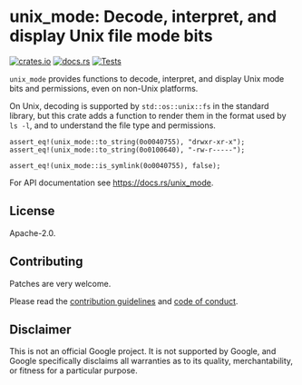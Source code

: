 # unix_mode: Decode, interpret, and display Unix file mode bits

[![crates.io](https://img.shields.io/crates/v/unix_mode.svg)](https://crates.io/crates/unix_mode)
[![docs.rs](https://docs.rs/unix_mode/badge.svg)](https://docs.rs/unix_mode)
[![Tests](https://github.com/sourcefrog/unix_mode/workflows/rust/badge.svg)](https://github.com/sourcefrog/unix_mode/actions?query=workflow%3Arust)

`unix_mode` provides functions to decode, interpret, and display Unix mode bits
and permissions, even on non-Unix platforms.

On Unix, decoding is supported by `std::os::unix::fs` in the standard library,
but this crate adds a function to render them in the format used by `ls -l`, and
to understand the file type and permissions.

    assert_eq!(unix_mode::to_string(0o0040755), "drwxr-xr-x");
    assert_eq!(unix_mode::to_string(0o0100640), "-rw-r-----");

    assert_eq!(unix_mode::is_symlink(0o0040755), false);

For API documentation see <https://docs.rs/unix_mode>.

## License

Apache-2.0.

## Contributing

Patches are very welcome.

Please read the [contribution guidelines](CONTRIBUTING.md) and
[code of conduct](CODE_OF_CONDUCT.md).

## Disclaimer

This is not an official Google project. It is not supported by Google, and
Google specifically disclaims all warranties as to its quality, merchantability,
or fitness for a particular purpose.
